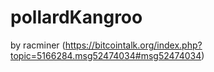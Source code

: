 # pollardKangroo

by racminer (https://bitcointalk.org/index.php?topic=5166284.msg52474034#msg52474034)
